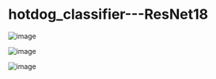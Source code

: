 # hotdog_classifier---ResNet18

![image](https://user-images.githubusercontent.com/41743814/143971912-d87f4e07-8908-46f0-89fd-016037d72f0e.png)


![image](https://user-images.githubusercontent.com/41743814/143971951-13266ef8-d11f-44e8-ae06-abc97b429284.png)


![image](https://user-images.githubusercontent.com/41743814/143971974-97c25e11-9c95-4433-92e9-daed4c3ac1d5.png)
